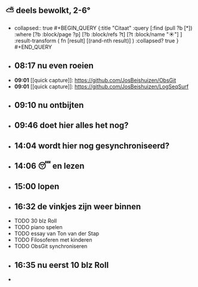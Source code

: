 ## ⛅ deels bewolkt, 2-6°
- collapsed:: true
  #+BEGIN_QUERY 
  {:title "Citaat"
   :query [:find (pull ?b [*])
     :where 
       [?b :block/page ?p]
       [?b :block/refs ?t]
       [?t :block/name "☀️"]
   ]
   :result-transform ( fn [result] [(rand-nth result)] )
   :collapsed? true
  }
  #+END_QUERY
- ## 08:17  nu even roeien
- **09:01** [[quick capture]]:  https://github.com/JosBeishuizen/ObsGit
- **09:01** [[quick capture]]:  https://github.com/JosBeishuizen/LogSeqSurf
- ## 09:10 nu ontbijten
- ## 09:46 doet hier alles het nog?
- ## 14:04 wordt hier nog gesynchroniseerd?
- ## 14:06 😴 en lezen
- ## 15:00 lopen
- ## 16:32  de vinkjes zijn weer binnen
- TODO 30 blz Roll
- TODO piano spelen
- TODO essay van Ton van der Stap
- TODO Filosoferen met kinderen
- TODO ObsGit synchroniseren
- ## 16:35 nu eerst 10 blz Roll
-
